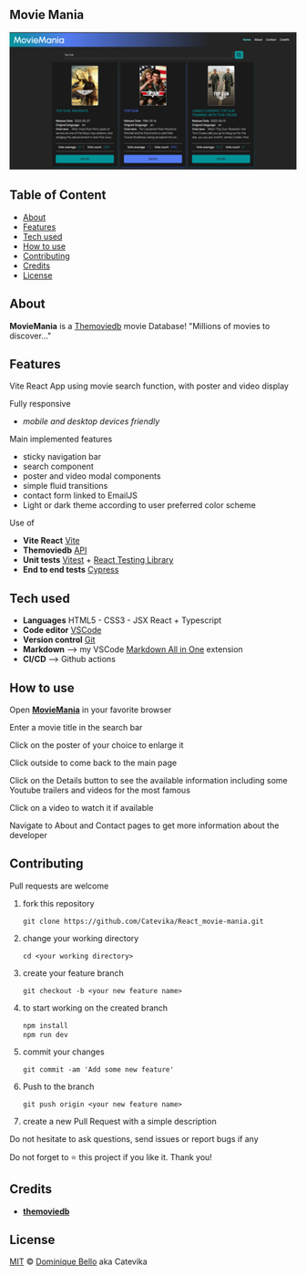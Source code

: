 ## Movie Mania <!-- omit in toc -->

![Movie Mania](./src/assets/screenshot.png)

## Table of Content <!-- omit in toc -->

- [About](#about)
- [Features](#features)
- [Tech used](#tech-used)
- [How to use](#how-to-use)
- [Contributing](#contributing)
- [Credits](#credits)
- [License](#license)

## About

**MovieMania** is a <a href='https://www.themoviedb.org/'> Themoviedb</a> movie Database!
"Millions of movies to discover..."

## Features

Vite React App using movie search function, with poster and video display

Fully responsive

- _mobile and desktop devices friendly_

Main implemented features

- sticky navigation bar
- search component
- poster and video modal components
- simple fluid transitions
- contact form linked to EmailJS
- Light or dark theme according to user preferred color scheme

Use of

- **Vite React** [Vite](https://vitejs.dev/)
- **Themoviedb** [API](https://www.themoviedb.org/documentation/api)
- **Unit tests** [Vitest](https://vitest.dev/) + [React Testing Library](https://testing-library.com/docs/)
- **End to end tests** [Cypress](https://www.cypress.io/)

## Tech used

- **Languages** HTML5 - CSS3 - JSX React + Typescript
- **Code editor** [VSCode](https://code.visualstudio.com/)
- **Version control** [Git](https://git-scm.com/)
- **Markdown** --> my VSCode [Markdown All in One](https://marketplace.visualstudio.com/items?itemName=yzhang.markdown-all-in-one) extension
- **CI/CD** --> Github actions

## How to use

Open **[MovieMania](movie-mania-typescript.vercel.app)** in your favorite browser

Enter a movie title in the search bar

Click on the poster of your choice to enlarge it

Click outside to come back to the main page

Click on the Details button to see the available information including some Youtube trailers and videos for the most famous

Click on a video to watch it if available

Navigate to About and Contact pages to get more information about the developer

## Contributing

Pull requests are welcome

1. fork this repository

   ```
   git clone https://github.com/Catevika/React_movie-mania.git
   ```

2. change your working directory

   ```
   cd <your working directory>
   ```

3. create your feature branch
   ```
   git checkout -b <your new feature name>
   ```
4. to start working on the created branch
   ```
   npm install
   npm run dev
   ```
5. commit your changes
   ```
   git commit -am 'Add some new feature'
   ```
6. Push to the branch
   ```
   git push origin <your new feature name>
   ```
7. create a new Pull Request with a simple description

Do not hesitate to ask questions, send issues or report bugs if any

Do not forget to ⭐ this project if you like it. Thank you!

## Credits

- **[themoviedb](https://www.themoviedb.org/)**

## License

[MIT](https://choosealicense.com/licenses/mit/) &copy; [Dominique Bello](https://twitter.com/dominique_bello) aka Catevika
